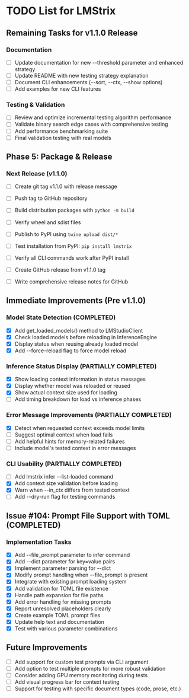 # TODO List for LMStrix


## Remaining Tasks for v1.1.0 Release

### Documentation
- [ ] Update documentation for new --threshold parameter and enhanced strategy
- [ ] Update README with new testing strategy explanation
- [ ] Document CLI enhancements (--sort, --ctx, --show options)
- [ ] Add examples for new CLI features

### Testing & Validation
- [ ] Review and optimize incremental testing algorithm performance
- [ ] Validate binary search edge cases with comprehensive testing
- [ ] Add performance benchmarking suite
- [ ] Final validation testing with real models

## Phase 5: Package & Release

### Next Release (v1.1.0)
- [ ] Create git tag v1.1.0 with release message
- [ ] Push tag to GitHub repository
- [ ] Build distribution packages with `python -m build`
- [ ] Verify wheel and sdist files
- [ ] Publish to PyPI using `twine upload dist/*`
- [ ] Test installation from PyPI: `pip install lmstrix`
- [ ] Verify all CLI commands work after PyPI install
- [ ] Create GitHub release from v1.1.0 tag
- [ ] Write comprehensive release notes for GitHub


## Immediate Improvements (Pre v1.1.0)

### Model State Detection (COMPLETED)
- [x] Add get_loaded_models() method to LMStudioClient
- [x] Check loaded models before reloading in InferenceEngine
- [x] Display status when reusing already loaded model
- [x] Add --force-reload flag to force model reload

### Inference Status Display (PARTIALLY COMPLETED)
- [x] Show loading context information in status messages
- [x] Display whether model was reloaded or reused
- [x] Show actual context size used for loading
- [ ] Add timing breakdown for load vs inference phases

### Error Message Improvements (PARTIALLY COMPLETED)
- [x] Detect when requested context exceeds model limits
- [ ] Suggest optimal context when load fails
- [ ] Add helpful hints for memory-related failures
- [ ] Include model's tested context in error messages

### CLI Usability (PARTIALLY COMPLETED)
- [ ] Add lmstrix infer --list-loaded command
- [x] Add context size validation before loading
- [x] Warn when --in_ctx differs from tested context
- [ ] Add --dry-run flag for testing commands

## Issue #104: Prompt File Support with TOML (COMPLETED)

### Implementation Tasks
- [x] Add --file_prompt parameter to infer command
- [x] Add --dict parameter for key=value pairs
- [x] Implement parameter parsing for --dict
- [x] Modify prompt handling when --file_prompt is present
- [x] Integrate with existing prompt loading system
- [x] Add validation for TOML file existence
- [x] Handle path expansion for file paths
- [x] Add error handling for missing prompts
- [x] Report unresolved placeholders clearly
- [x] Create example TOML prompt files
- [x] Update help text and documentation
- [x] Test with various parameter combinations

## Future Improvements

- [ ] Add support for custom test prompts via CLI argument
- [ ] Add option to test multiple prompts for more robust validation
- [ ] Consider adding GPU memory monitoring during tests
- [ ] Add visual progress bar for context testing
- [ ] Support for testing with specific document types (code, prose, etc.)